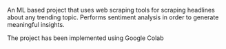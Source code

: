 <p>An ML based project that uses web scraping tools for scraping headlines about any trending topic. Performs sentiment analysis in order to generate meaningful insights.</p>
<p>The project has been implemented using Google Colab</p>
